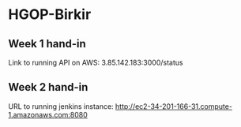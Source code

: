 # HGOP-Birkir

## Week 1 hand-in
Link to running API on AWS: 3.85.142.183:3000/status

## Week 2 hand-in
URL to running jenkins instance: http://ec2-34-201-166-31.compute-1.amazonaws.com:8080